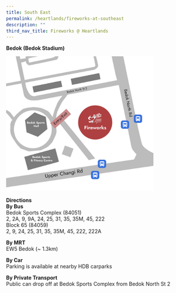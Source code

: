 ```yaml
---
title: South East
permalink: /heartlands/fireworks-at-southeast
description: ""
third_nav_title: Fireworks @ Heartlands
---
```

**Bedok (Bedok Stadium)** 
<p><img style="width:80%!important;" src="/images/Bedok-FW.jpg" alt="" /></p>

**Directions**<br>
**By Bus**<br>
Bedok Sports Complex (84051)<br>
2, 2A, 9, 9A, 24, 25, 31, 35, 35M, 45, 222<br>
Block 65 (84059)<br>
2, 9, 24, 25, 31, 35, 35M, 45, 222, 222A

**By MRT**<br>
EW5 Bedok (~ 1.3km)

**By Car**<br>
Parking is available at nearby HDB carparks

**By Private Transport**<br>
Public can drop off at Bedok Sports Complex from Bedok North St 2
